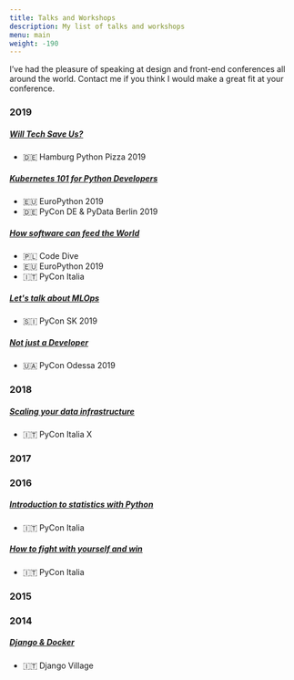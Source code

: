 ```yaml
---
title: Talks and Workshops
description: My list of talks and workshops
menu: main
weight: -190
---
```


I’ve had the pleasure of speaking at design and front-end conferences all around the world. Contact me if you think I would make a great fit at your conference.

### 2019

##### [Will Tech Save Us?](https://github.com/barrachri/Talks/tree/master/will-tech-save-us)

- 🇩🇪 Hamburg Python Pizza 2019

##### [Kubernetes 101 for Python Developers](https://gitlab.com/PyBootCamp/k8s-101-python-developers)

- 🇪🇺 EuroPython 2019
- 🇩🇪 PyCon DE & PyData Berlin 2019

##### [How software can feed the World](https://github.com/barrachri/Talks/tree/master/how_software_can_feed_the_world)

- 🇵🇱 Code Dive
- 🇪🇺 EuroPython 2019
- 🇮🇹 PyCon Italia

##### [Let's talk about MLOps](https://github.com/barrachri/Talks/tree/master/mlops)

- 🇸🇮 PyCon SK 2019

##### [Not just a Developer](https://github.com/barrachri/Talks/tree/master/not_just_a_developer)

- 🇺🇦 PyCon Odessa 2019

### 2018

##### [Scaling your data infrastructure](https://speakerdeck.com/barrachri/scaling-your-data-infrastructure)

- 🇮🇹 PyCon Italia X

### 2017

### 2016

##### [Introduction to statistics with Python](https://speakerdeck.com/barrachri/introduction-to-statistics-with-python)

- 🇮🇹 PyCon Italia

##### [How to fight with yourself and win](https://speakerdeck.com/barrachri/how-to-fight-with-yourself-and-win)

- 🇮🇹 PyCon Italia

### 2015

### 2014

##### [Django & Docker](https://speakerdeck.com/barrachri/django-and-docker)

- 🇮🇹 Django Village

